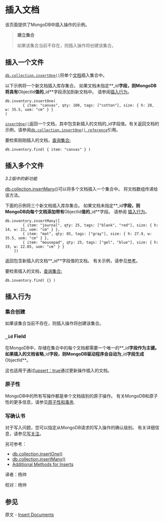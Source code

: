 # 插入文档
该页面提供了MongoDB中插入操作的示例。

> **建立集合**
>
> 如果该集合当前不存在，则插入操作将创建该集合。

## **插入一个文件**

 [`db.collection.insertOne()`](https://docs.mongodb.com/manual/reference/method/db.collection.insertOne/#db.collection.insertOne)将单个[文档](https://docs.mongodb.com/master/core/document/#bson-document-format)插入集合中。

以下示例将一个新文档插入库存集合。 如果文档未指定**_id**字段，则MongoDB将具有**ObjectId**值的**_id**字段添加到新文档中。 请参阅[插入行为](https://docs.mongodb.com/manual/tutorial/insert-documents/#write-op-insert-behavior)。

```shell
db.inventory.insertOne(  
		{ item: "canvas", qty: 100, tags: ["cotton"], size: { h: 28, w: 35.5, uom: "cm" } }
)
```

[`insertOne()`](https://docs.mongodb.com/master/reference/method/db.collection.insertOne/#db.collection.insertOne)返回一个文档，其中包含新插入的文档的_id字段值。有关返回文档的示例，请参阅[`db.collection.insertOne() reference`](https://docs.mongodb.com/master/reference/method/db.collection.insertOne/#insertone-examples)引用。

要检索刚刚插入的文档，[查询集合:](https://docs.mongodb.com/master/core/document/#document-query-filter)

```shell
db.inventory.find( { item: "canvas" } )
```

## **插入多个文件**

*3.2版中的新功能*

[db.collection.insertMany()](https://docs.mongodb.com/manual/reference/method/db.collection.insertMany/#db.collection.insertMany)可以将多个文档插入一个集合中。 将文档数组传递给该方法。

下面的示例将三个新文档插入库存集合。 如果文档未指定**_id**字段，则MongoDB向每个文档添加带有**ObjectId**值的**_id**字段。 请参阅 [插入行为](https://docs.mongodb.com/manual/tutorial/insert-documents/#write-op-insert-behavior)。

```shell
db.inventory.insertMany([
		{ item: "journal", qty: 25, tags: ["blank", "red"], size: { h: 14, w: 21, uom: "cm" } }, 
		{ item: "mat", qty: 85, tags: ["gray"], size: { h: 27.9, w: 35.5, uom: "cm" } },
		{ item: "mousepad", qty: 25, tags: ["gel", "blue"], size: { h: 19, w: 22.85, uom: "cm" } }
	])
```

返回包含新插入的文档**_id**字段值的文档。 有关示例，请参见[参考](https://docs.mongodb.com/manual/reference/method/db.collection.insertMany/#insertmany-examples)。

要检索插入的文档，[查询集合:](https://docs.mongodb.com/master/core/document/#document-query-filter)

```shell
db.inventory.find( {} )
```

## **插入行为**

### 集合创建

如果该集合当前不存在，则插入操作将创建该集合。

### `_id` Field

在MongoDB中，存储在集合中的每个文档都需要一个唯一的**_id**字段作为主键。 如果插入的文档省略**_id**字段，则MongoDB驱动程序会自动为**_id**字段生成**ObjectId**。

这也适用于通过[upsert：true](#)通过更新操作插入的文档。

### 原子性

MongoDB中的所有写操作都是单个文档级别的原子操作。 有关MongoDB和原子性的更多信息，请参见[原子性和事务](https://docs.mongodb.com/manual/core/write-operations-atomicity/).

### 写确认书

对于写入问题，您可以指定从MongoDB请求的写入操作的确认级别。 有关详细信息，请参见[写关注](https://docs.mongodb.com/manual/reference/write-concern/)。

另可参考：

- [db.collection.insertOne()](https://docs.mongodb.com/manual/reference/method/db.collection.insertOne/#db.collection.insertOne)
- [db.collection.insertMany()](https://docs.mongodb.com/manual/reference/method/db.collection.insertMany/#db.collection.insertMany)
- [Additional Methods for Inserts](https://docs.mongodb.com/manual/reference/insert-methods/#additional-inserts)



译者：杨帅

校对：杨帅

## 参见

原文 - [Insert Documents]( https://docs.mongodb.com/manual/tutorial/insert-documents/ )

